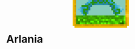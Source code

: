 <img src="https://github.com/LegendAmber/Arlania/blob/main/Arlania.png" width="150" height="150" style="position: absolute; top: 0%; left: 50%;transform: translate(-50%, -50%);">
<h1>Arlania</h1>
